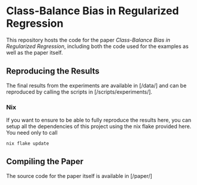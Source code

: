 # Class-Balance Bias in Regularized Regression

This repository hosts the code for the paper _Class-Balance Bias
in Regularized Regression_, including both the code used for the
examples as well as the paper itself.

## Reproducing the Results

The final results from the experiments are available in [/data/] and
can be reproduced by calling the scripts in [/scripts/experiments/].

### Nix

If you want to ensure to be able to fully reproduce the results here, you
can setup all the dependencies of this project using the nix flake
provided here. You need only to call

```shell
nix flake update
```

## Compiling the Paper

The source code for the paper itself is available in [/paper/]
